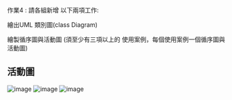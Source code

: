 作業4 : 請各組新增 以下兩項工作:

繪出UML 類別圖(class Diagram)

繪製循序圖與活動圖 (須至少有三項以上的 使用案例，每個使用案例一個循序圖與活動圖)


## 活動圖

![image](https://user-images.githubusercontent.com/113970010/206189217-d3fe81eb-019a-4610-9618-46c49cedbbf4.png)
![image](https://user-images.githubusercontent.com/113970010/206189322-b1668394-ead3-439e-9ff4-e9b92a5c3531.png)
![image](https://user-images.githubusercontent.com/113970010/206189416-c3ea00a3-c6e6-4e2f-8266-37dc0a13e6e6.png)
